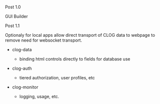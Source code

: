 Post 1.0

GUI Builder

Post 1.1

Optionaly for local apps allow direct transport of CLOG data to webpage to
remove need for websocket transport.

- clog-data
  - binding html controls directly to fields for database use

- clog-auth
  - tiered authorization, user profiles, etc

- clog-monitor
  - logging, usage, etc.

